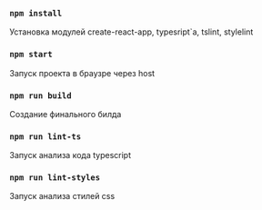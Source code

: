 
### `npm install`
Установка модулей create-react-app,
typesript`a, tslint, stylelint

### `npm start`
Запуск проекта в браузре через host

### `npm run build`
Создание финального билда

### `npm run lint-ts`
Запуск анализа кода typescript

### `npm run lint-styles`
Запуск анализа стилей css


